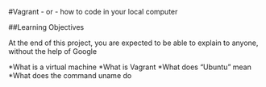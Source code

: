 #Vagrant - or - how to code in your local computer

##Learning Objectives

At the end of this project, you are expected to be able to explain to anyone, without the help of Google

*What is a virtual machine
*What is Vagrant
*What does “Ubuntu” mean
*What does the command uname do
